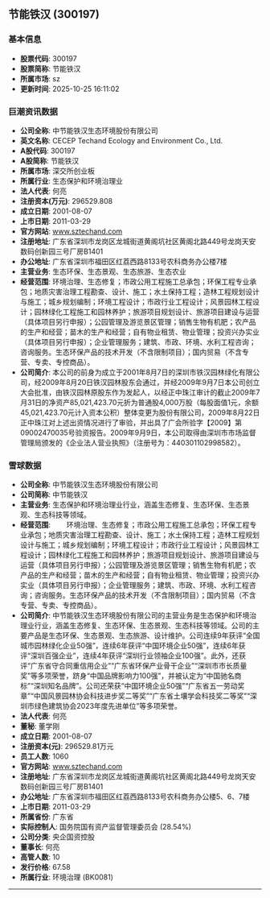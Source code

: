 ## 节能铁汉 (300197)

### 基本信息

- **股票代码**: 300197
- **股票简称**: 节能铁汉
- **所属市场**: sz
- **更新时间**: 2025-10-25 16:11:02

### 巨潮资讯数据

- **公司全称**: 中节能铁汉生态环境股份有限公司
- **英文名称**: CECEP Techand Ecology and Environment Co., Ltd.
- **A股代码**: 300197
- **A股简称**: 节能铁汉
- **所属市场**: 深交所创业板
- **所属行业**: 生态保护和环境治理业
- **法人代表**: 何亮
- **注册资本(万元)**: 296529.808
- **成立日期**: 2001-08-07
- **上市日期**: 2011-03-29
- **官方网站**: www.sztechand.com
- **注册地址**: 广东省深圳市龙岗区龙城街道黄阁坑社区黄阁北路449号龙岗天安数码创新园三号厂房B1401
- **办公地址**: 广东省深圳市福田区红荔西路8133号农科商务办公楼7楼
- **主营业务**: 生态环保、生态景观、生态旅游、生态农业
- **经营范围**: 环境治理、生态修复；市政公用工程施工总承包；环保工程专业承包；地质灾害治理工程勘查、设计、施工；水土保持工程；造林工程规划设计与施工；城乡规划编制；环境工程设计；市政行业工程设计；风景园林工程设计；园林绿化工程施工和园林养护；旅游项目规划设计、旅游项目建设与运营（具体项目另行申报）；公园管理及游览景区管理；销售生物有机肥；农产品的生产和经营；苗木的生产和经营；自有物业租赁、物业管理；投资兴办实业（具体项目另行申报）；企业管理服务；建筑、市政、环境、水利工程咨询；咨询服务。生态环保产品的技术开发（不含限制项目）；国内贸易（不含专营、专卖、专控商品）。
- **公司简介**: 本公司的前身为成立于2001年8月7日的深圳市铁汉园林绿化有限公司，经2009年8月20日铁汉园林股东会通过，并经2009年9月7日本公司创立大会批准，由铁汉园林原股东作为发起人，以经正中珠江审计的截止2009年7月31日的净资产85,021,423.70元折为普通股4,000万股（每股面值1元，余额45,021,423.70元计入资本公积）整体变更为股份有限公司，2009年8月22日正中珠江对上述出资情况进行了审验，并出具了广会所验字【2009】第09002470035号验资报告。2009年9月9日，本公司取得由深圳市市场监督管理局颁发的《企业法人营业执照》（注册号为：440301102998582）。

### 雪球数据

- **公司全称**: 中节能铁汉生态环境股份有限公司
- **公司简称**: 中节能铁汉
- **主营业务**: 生态保护和环境治理业行业，涵盖生态修复、生态环保、生态景观、生态科技等领域。
- **经营范围**: 　　环境治理、生态修复；市政公用工程施工总承包；环保工程专业承包；地质灾害治理工程勘查、设计、施工；水土保持工程；造林工程规划设计与施工；城乡规划编制；环境工程设计；市政行业工程设计；风景园林工程设计；园林绿化工程施工和园林养护；旅游项目规划设计、旅游项目建设与运营（具体项目另行申报）；公园管理及游览景区管理；销售生物有机肥；农产品的生产和经营；苗木的生产和经营；自有物业租赁、物业管理；投资兴办实业（具体项目另行申报）；企业管理服务；建筑、市政、环境、水利工程咨询；咨询服务。生态环保产品的技术开发（不含限制项目）；国内贸易（不含专营、专卖、专控商品）。
- **公司简介**: 中节能铁汉生态环境股份有限公司的主营业务是生态保护和环境治理业行业，涵盖生态修复、生态环保、生态景观、生态科技等领域。公司的主要产品是生态环保、生态景观、生态旅游、设计维护。公司连续9年获评“全国城市园林绿化企业50强”，连续6年获评“中国环境企业50强”，连续6年获评“深圳百强企业”，连续4年获评“深圳行业领袖企业100强”。此外，还获评“广东省守合同重信用企业”“广东省环保产业骨干企业”“深圳市市长质量奖”等多项荣誉，跻身“中国品牌影响力100强”，并被认定为“中国驰名商标”“深圳知名品牌”。公司还荣获“中国环境企业50强”“广东省五一劳动奖章”“中国风景园林协会科技进步奖二等奖”“广东省土壤学会科技奖二等奖”“深圳市绿色建筑协会2023年度先进单位”等多项荣誉。
- **法人代表**: 何亮
- **董秘**: 董学刚
- **成立日期**: 2001-08-07
- **注册资本(元)**: 296529.81万元
- **员工人数**: 1060
- **官方网站**: www.sztechand.com
- **注册地址**: 广东省深圳市龙岗区龙城街道黄阁坑社区黄阁北路449号龙岗天安数码创新园三号厂房B1401
- **办公地址**: 广东省深圳市福田区红荔西路8133号农科商务办公楼5、6、7楼
- **上市日期**: 2011-03-29
- **所属省份**: 广东省
- **实际控制人**: 国务院国有资产监督管理委员会 (28.54%)
- **公司分类**: 央企国资控股
- **董事长**: 何亮
- **高管人数**: 10
- **发行价格**: 67.58
- **所属行业**: 环境治理 (BK0081)

---